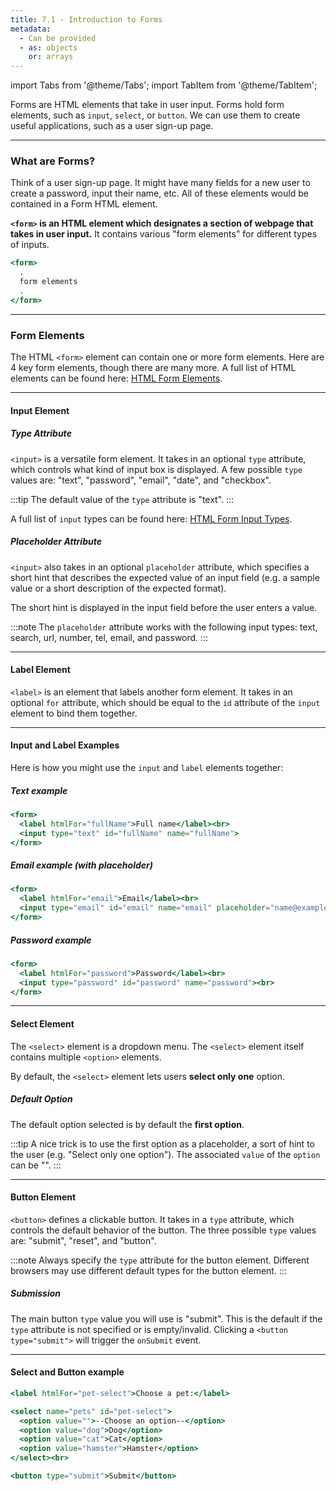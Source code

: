 ```yaml
---
title: 7.1 - Introduction to Forms
metadata:
  - Can be provided
  - as: objects
    or: arrays
---
```

import Tabs from '@theme/Tabs';
import TabItem from '@theme/TabItem';

Forms are HTML elements that take in user input. Forms hold form elements, such as `input`, `select`, or `button`. We can use them to create useful applications, such as a user sign-up page.

---

### What are Forms?

Think of a user sign-up page. It might have many fields for a new user to create a password, input their name, etc. All of these elements would be contained in a Form HTML element. 

**`<form>` is an HTML element which designates a section of webpage that takes in user input.** It contains various "form elements" for different types of inputs. 

```jsx
<form>
  .
  form elements
  .
</form>
```

---

### Form Elements
The HTML `<form>` element can contain one or more form elements. Here are 4 key form elements, though there are many more. A full list of HTML elements can be found here: [HTML Form Elements](https://www.w3schools.com/html/html_form_elements.asp).

---

#### Input Element

##### Type Attribute
`<input>` is a versatile form element. It takes in an optional `type` attribute, which controls what kind of input box is displayed. A few possible `type` values are: "text", "password", "email", "date", and "checkbox". 

:::tip
The default value of the `type` attribute is "text".
:::

A full list of `input` types can be found here: [HTML Form Input Types](https://www.w3schools.com/html/html_form_input_types.asp).

##### Placeholder Attribute
`<input>` also takes in an optional `placeholder` attribute, which specifies a short hint that describes the expected value of an input field (e.g. a sample value or a short description of the expected format).

The short hint is displayed in the input field before the user enters a value.

:::note
The `placeholder` attribute works with the following input types: text, search, url, number, tel, email, and password.
:::

---

#### Label Element
`<label>` is an element that labels another form element. It takes in an optional `for` attribute, which should be equal to the `id` attribute of the `input` element to bind them together.

---

#### Input and Label Examples
Here is how you might use the `input` and `label` elements together:

##### Text example
```jsx
<form>
  <label htmlFor="fullName">Full name</label><br>
  <input type="text" id="fullName" name="fullName">
</form>
```
##### Email example (with placeholder)
```jsx
<form>
  <label htmlFor="email">Email</label><br> 
  <input type="email" id="email" name="email" placeholder="name@example.com">      
</form>
```
##### Password example
```jsx
<form>
  <label htmlFor="password">Password</label><br>
  <input type="password" id="password" name="password"><br>
</form>
```

---

#### Select Element
The `<select>` element is a dropdown menu. The `<select>` element itself contains multiple `<option>` elements.

By default, the `<select>` element lets users **select only one** option.

##### Default Option
The default option selected is by default the **first option**. 

:::tip
A nice trick is to use the first option as a placeholder, a sort of hint to the user (e.g. "Select only one option"). The associated `value` of the `option` can be "".
:::

---

#### Button Element
`<button>` defines a clickable button. It takes in a `type` attribute, which controls the default behavior of the button. The three possible `type` values are: "submit", "reset", and "button".

:::note
Always specify the `type` attribute for the button element. Different browsers may use different default types for the button element.
:::

##### Submission
The main button `type` value you will use is "submit". This is the default if the `type` attribute is not specified or is empty/invalid. Clicking a `<button type="submit">` will trigger the `onSubmit` event.

---

#### Select and Button example
```jsx
<label htmlFor="pet-select">Choose a pet:</label>

<select name="pets" id="pet-select">
  <option value="">--Choose an option--</option>
  <option value="dog">Dog</option>
  <option value="cat">Cat</option>
  <option value="hamster">Hamster</option>
</select><br>

<button type="submit">Submit</button>
```
